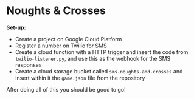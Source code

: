# Noughts & Crosses

__Set-up:__
* Create a project on Google Cloud Platform
* Register a number on Twilio for SMS
* Create a cloud function with a HTTP trigger and insert the code from `twilio-listener.py`, and use this as the webhook for the SMS responses
* Create a cloud storage bucket called `sms-noughts-and-crosses` and insert within it the `game.json` file from the repository

After doing all of this you should be good to go!
